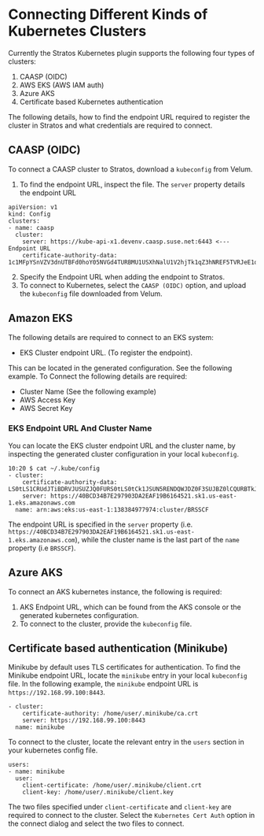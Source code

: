 # Connecting Different Kinds of Kubernetes Clusters

Currently the Stratos Kubernetes plugin supports the following four types of clusters:

1. CAASP (OIDC)
2. AWS EKS (AWS IAM auth)
2. Azure AKS 
4. Certificate based Kubernetes authentication

The following details, how to find the endpoint URL required to register the cluster in Stratos and what credentials are required to connect.

## CAASP (OIDC)
To connect a CAASP cluster to Stratos, download a `kubeconfig` from Velum.

1. To find the endpoint URL, inspect the file. The `server` property details the endpoint URL

```
apiVersion: v1
kind: Config
clusters:
- name: caasp
  cluster:
    server: https://kube-api-x1.devenv.caasp.suse.net:6443 <---Endpoint URL
    certificate-authority-data: 1c1MFpYSnVZV3dnUTBFd0hoY05NVGd4TURBMU1USXhNalU1V2hjTk1qZ3hNREF5TVRJeE1qVTVXakNCb1RFTApNQWtHQTFVRUJoTUNSRVV4RURBT0JnTlZCQWdNQjBKaGRtRnlhV0V4RWpBUUJnTlZCQWNNQ1U1MWNtVnRZbVZ5Clp6RWJNQmtHQTFVRUNnd1NVMVZUUlNCQmRYUnZaMl...
```
2. Specify the Endpoint URL when adding the endpoint to Stratos.
3. To connect to Kubernetes, select the `CAASP (OIDC)` option, and upload the `kubeconfig` file downloaded from Velum.

## Amazon EKS
The following details are required to connect to an EKS system:
- EKS Cluster endpoint URL. (To register the endpoint).

 This can be located in the generated configuration. See the following example.
To Connect the following details are required:
- Cluster Name (See the following example)
- AWS Access Key
- AWS Secret Key

### EKS Endpoint URL And Cluster Name
You can locate the EKS cluster endpoint URL and the cluster name, by inspecting the generated cluster configuration in your local `kubeconfig`. 

```
10:20 $ cat ~/.kube/config 
- cluster:
    certificate-authority-data: LS0tLS1CRUdJTiBDRVJUSUZJQ0FURS0tLS0tCk1JSUN5RENDQWJDZ0F3SUJBZ0lCQURBTkJna3Foa...QXR2N3dOQkt3eFhsYgpxZm5HRUs0WHRmSWNIcjJHSjhZOXdIa0lPRm0rR3Nvak1PaG1pK05wbER2YjVJc3BmMmxxbXdLd3RmRT0KLS0tLS1FTkQgQ0VSVElGSUNBVEUtLS0tLQo=
    server: https://40BCD34B7E297903DA2EAF19B6164521.sk1.us-east-1.eks.amazonaws.com
  name: arn:aws:eks:us-east-1:138384977974:cluster/BRSSCF

```
The endpoint URL is specified in the `server` property (i.e. `https://40BCD34B7E297903DA2EAF19B6164521.sk1.us-east-1.eks.amazonaws.com`), while the cluster name is the last part of the `name` property (i.e `BRSSCF`).

## Azure AKS 
To connect an AKS kubernetes instance, the following is required:
1. AKS Endpoint URL, which can be found from the AKS console or the generated kubernetes configuration.
2. To connect to the cluster, provide the `kubeconfig` file.

## Certificate based authentication (Minikube)

Minikube by default uses TLS certificates for authentication. To find the Minikube endpoint URL, locate the `minikube` entry in your local `kubeconfig` file. In the following example, the `minikube` endpoint URL is `https://192.168.99.100:8443`.

```
- cluster:
    certificate-authority: /home/user/.minikube/ca.crt
    server: https://192.168.99.100:8443
  name: minikube
```

To connect to the cluster, locate the relevant entry in the `users` section in your kubernetes config file.

```
users:
- name: minikube
  user:
    client-certificate: /home/user/.minikube/client.crt
    client-key: /home/user/.minikube/client.key

```
The two files specified under `client-certificate` and `client-key` are required to connect to the cluster.
Select the `Kubernetes Cert Auth` option in the connect dialog and select the two files to connect.